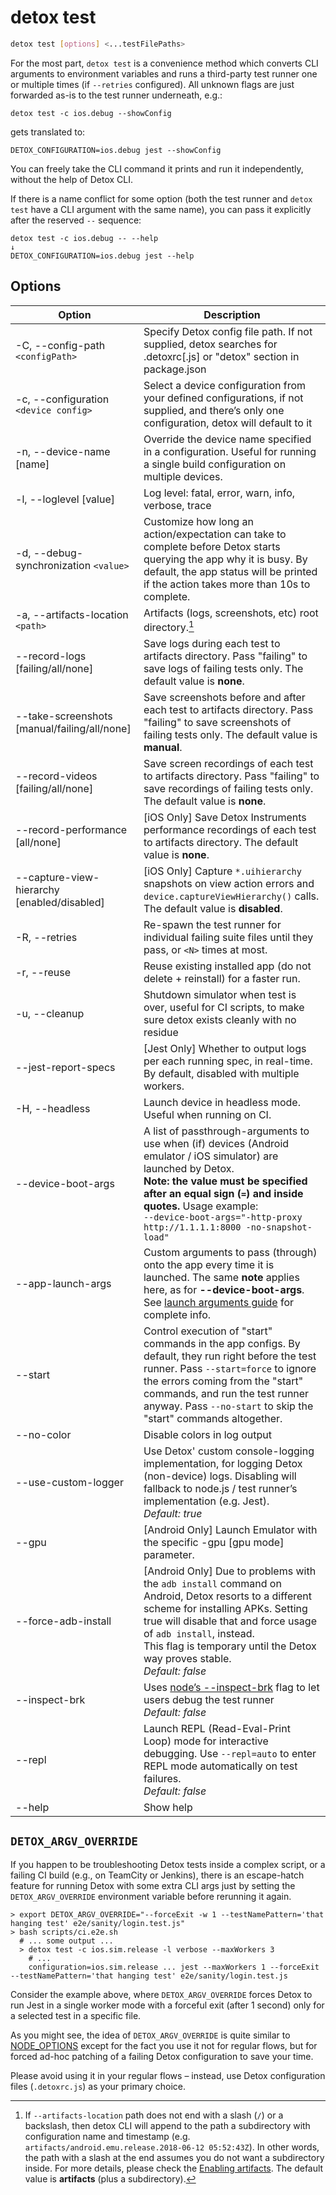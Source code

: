 # detox test

```bash
detox test [options] <...testFilePaths>
```

For the most part, `detox test` is a convenience method which converts CLI arguments to environment variables and
runs a third-party test runner one or multiple times (if `--retries` configured). All unknown flags are just
forwarded as-is to the test runner underneath, e.g.:

```plain text
detox test -c ios.debug --showConfig
```

gets translated to:

```plain text
DETOX_CONFIGURATION=ios.debug jest --showConfig
```

You can freely take the CLI command it prints and run it independently, without the help of Detox CLI.

If there is a name conflict for some option (both the test runner and `detox test` have a CLI argument with the same
name), you can pass it explicitly after the reserved `--` sequence:

```plain text
detox test -c ios.debug -- --help
↓
DETOX_CONFIGURATION=ios.debug jest --help
```

## Options

| Option                                        | Description                                                                                                                                                                                                                                                                                             |
| --------------------------------------------- | ------------------------------------------------------------------------------------------------------------------------------------------------------------------------------------------------------------------------------------------------------------------------------------------------------- |
| -C, --config-path `<configPath>`              | Specify Detox config file path. If not supplied, detox searches for .detoxrc\[.js] or "detox" section in package.json                                                                                                                                                                                   |
| -c, --configuration `<device config>`         | Select a device configuration from your defined configurations, if not supplied, and there’s only one configuration, detox will default to it                                                                                                                                                           |
| -n, --device-name \[name]                     | Override the device name specified in a configuration. Useful for running a single build configuration on multiple devices.                                                                                                                                                                             |
| -l, --loglevel \[value]                       | Log level: fatal, error, warn, info, verbose, trace                                                                                                                                                                                                                                                     |
| -d, --debug-synchronization `<value>`         | Customize how long an action/expectation can take to complete before Detox starts querying the app why it is busy. By default, the app status will be printed if the action takes more than 10s to complete.                                                                                            |
| -a, --artifacts-location `<path>`             | Artifacts (logs, screenshots, etc) root directory.[^1]                                                                                                                                                                                                                                                  |
| --record-logs \[failing/all/none]             | Save logs during each test to artifacts directory. Pass "failing" to save logs of failing tests only. The default value is **none**.                                                                                                                                                                    |
| --take-screenshots \[manual/failing/all/none] | Save screenshots before and after each test to artifacts directory. Pass "failing" to save screenshots of failing tests only. The default value is **manual**.                                                                                                                                          |
| --record-videos \[failing/all/none]           | Save screen recordings of each test to artifacts directory. Pass "failing" to save recordings of failing tests only. The default value is **none**.                                                                                                                                                     |
| --record-performance \[all/none]              | \[iOS Only] Save Detox Instruments performance recordings of each test to artifacts directory. The default value is **none**.                                                                                                                                                                           |
| --capture-view-hierarchy \[enabled/disabled]  | \[iOS Only] Capture `*.uihierarchy` snapshots on view action errors and `device.captureViewHierarchy()` calls. The default value is **disabled**.                                                                                                                                                       |
| -R, --retries                                 | Re-spawn the test runner for individual failing suite files until they pass, or `<N>` times at most.                                                                                                                                                                                                    |
| -r, --reuse                                   | Reuse existing installed app (do not delete + reinstall) for a faster run.                                                                                                                                                                                                                              |
| -u, --cleanup                                 | Shutdown simulator when test is over, useful for CI scripts, to make sure detox exists cleanly with no residue                                                                                                                                                                                          |
| --jest-report-specs                           | \[Jest Only] Whether to output logs per each running spec, in real-time. By default, disabled with multiple workers.                                                                                                                                                                                    |
| -H, --headless                                | Launch device in headless mode. Useful when running on CI.                                                                                                                                                                                                                                              |
| --device-boot-args                            | A list of passthrough-arguments to use when (if) devices (Android emulator / iOS simulator) are launched by Detox.<br />**Note: the value must be specified after an equal sign (`=`) and inside quotes.** Usage example:<br />`--device-boot-args="-http-proxy http://1.1.1.1:8000 -no-snapshot-load"` |
| --app-launch-args                             | Custom arguments to pass (through) onto the app every time it is launched. The same **note** applies here, as for **--device-boot-args**.<br />See [launch arguments guide](../guide/launch-args.md) for complete info.                                                                                 |
| --start                                       | Control execution of "start" commands in the app configs. By default, they run right before the test runner. Pass `--start=force` to ignore the errors coming from the "start" commands, and run the test runner anyway. Pass `--no-start` to skip the "start" commands altogether.                     |
| --no-color                                    | Disable colors in log output                                                                                                                                                                                                                                                                            |
| --use-custom-logger                           | Use Detox' custom console-logging implementation, for logging Detox (non-device) logs. Disabling will fallback to node.js / test runner’s implementation (e.g. Jest).<br />_Default: true_                                                                                                              |
| --gpu                                         | \[Android Only] Launch Emulator with the specific -gpu \[gpu mode] parameter.                                                                                                                                                                                                                           |
| --force-adb-install                           | \[Android Only] Due to problems with the `adb install` command on Android, Detox resorts to a different scheme for installing APKs. Setting true will disable that and force usage of `adb install`, instead.<br/>This flag is temporary until the Detox way proves stable.<br/>_Default: false_        |
| --inspect-brk                                 | Uses [node’s --inspect-brk](https://nodejs.org/en/docs/guides/debugging-getting-started/#enable-inspector) flag to let users debug the test runner <br />_Default: false_                                                                                                                               |
| --repl                                        | Launch REPL (Read-Eval-Print Loop) mode for interactive debugging. Use `--repl=auto` to enter REPL mode automatically on test failures. <br />_Default: false_                                                                                                                               |
| --help                                        | Show help                                                                                                                                                                                                               |                                                                                |

## `DETOX_ARGV_OVERRIDE`

If you happen to be troubleshooting Detox tests inside a complex script, or a failing CI build
(e.g., on TeamCity or Jenkins), there is an escape-hatch feature for running Detox with
some extra CLI args just by setting the `DETOX_ARGV_OVERRIDE` environment variable before
rerunning it again.

```plain text
> export DETOX_ARGV_OVERRIDE="--forceExit -w 1 --testNamePattern='that hanging test' e2e/sanity/login.test.js"
> bash scripts/ci.e2e.sh
  # ... some output ...
  > detox test -c ios.sim.release -l verbose --maxWorkers 3
    # ...
    configuration=ios.sim.release ... jest --maxWorkers 1 --forceExit --testNamePattern='that hanging test' e2e/sanity/login.test.js
```

Consider the example above, where `DETOX_ARGV_OVERRIDE` forces Detox to run Jest in a single worker
mode with a forceful exit (after 1 second) only for a selected test in a specific file.

As you might see, the idea of `DETOX_ARGV_OVERRIDE` is quite similar to [NODE\_OPTIONS](https://nodejs.org/api/cli.html#cli_node_options_options)
except for the fact you use it not for regular flows, but for forced ad-hoc patching of a failing Detox configuration to
save your time.

Please avoid using it in your regular flows – instead, use Detox configuration files (`.detoxrc.js`)
as your primary choice.

[^1]: If `--artifacts-location` path does not end with a slash (`/`) or a backslash, then detox CLI will append to the
    path a subdirectory with configuration name and timestamp (e.g. `artifacts/android.emu.release.2018-06-12 05:52:43Z`).
    In other words, the path with a slash at the end assumes you do not want a subdirectory inside.
    For more details, please check the [Enabling artifacts](../config/artifacts.mdx#artifacts).
    The default value is **artifacts** (plus a subdirectory).

